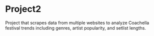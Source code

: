 # Project2
Project that scrapes data from multiple websites to analyze Coachella festival trends including genres, artist popularity, and setlist lengths.
